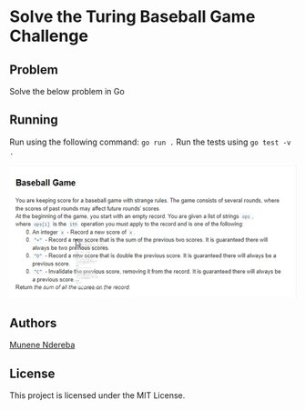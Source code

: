 # Solve the Turing Baseball Game Challenge

## Problem

Solve the below problem in Go

## Running

Run using the following command: `go run .`
Run the tests using `go test -v .`

![alt text](image.png)

## Authors

[Munene Ndereba](https://github.com/munenendereba)

## License

This project is licensed under the MIT License.
